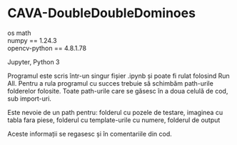 # CAVA-DoubleDoubleDominoes

os
math	
numpy 		== 1.24.3	
opencv-python 	== 4.8.1.78

Jupyter, Python 3

Programul este scris într-un singur fișier .ipynb și poate fi rulat folosind Run All.
Pentru a rula programul cu succes trebuie să schimbăm path-urile folderelor folosite.
Toate path-urile care  se găsesc în a doua celulă de cod, sub import-uri.

Este nevoie de un path pentru:
	folderul cu pozele de testare,
	imaginea cu tabla fara piese,
	folderul cu template-urile cu numere,
	folderul de output

Aceste informații se regasesc și în comentariile din cod.
